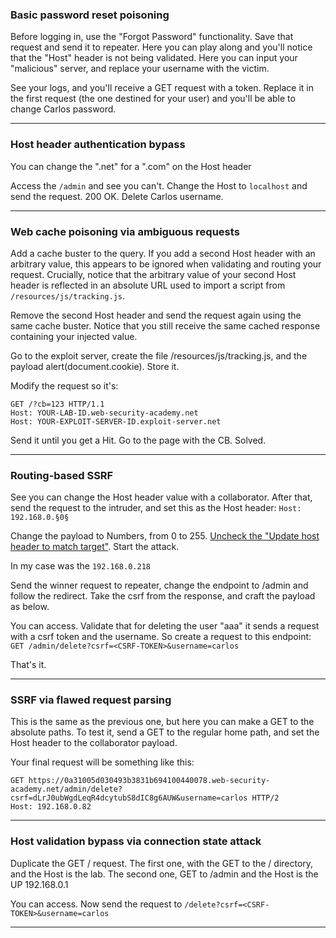 ### Basic password reset poisoning

Before logging in, use the "Forgot Password" functionality. Save that request and send it to repeater. Here you can play along and you'll notice that the "Host" header is not being validated. Here you can input your "malicious" server, and replace your username with the victim.

See your logs, and you'll receive a GET request with a token. Replace it in the first request (the one destined for your user) and you'll be able to change Carlos password. 

---
### Host header authentication bypass

You  can change the ".net" for a ".com" on the Host header

Access the `/admin` and see you can't. 
Change the Host to `localhost` and send the request. 200 OK. Delete Carlos username.

---
### Web cache poisoning via ambiguous requests

Add a cache buster to the query. 
If you add a second Host header with an arbitrary value, this appears to be ignored when validating and routing your request. Crucially, notice that the arbitrary value of your second Host header is reflected in an absolute URL used to import a script from `/resources/js/tracking.js`.

Remove the second Host header and send the request again using the same cache buster. Notice that you still receive the same cached response containing your injected value.

Go to the exploit server, create the file /resources/js/tracking.js, and the payload alert(document.cookie). Store it.

Modify the request so it's:
```text
GET /?cb=123 HTTP/1.1 
Host: YOUR-LAB-ID.web-security-academy.net 
Host: YOUR-EXPLOIT-SERVER-ID.exploit-server.net
```

Send it until you get a Hit.
Go to the page with the CB. Solved.

---
###  Routing-based SSRF

See you can change the Host header value with a collaborator. 
After that, send the request to the intruder, and set this as the Host header:
`Host: 192.168.0.§0§`

Change the payload to Numbers, from 0 to 255. <u>Uncheck the "Update host header to match target"</u>. Start the attack.

In my case was the `192.168.0.218`

Send the winner request to repeater, change the endpoint to /admin and follow the redirect. Take the csrf from the response, and craft the payload as below.

You can access. Validate that for deleting the user "aaa" it sends a request with a csrf token and the username. So create a request to this endpoint:
`GET /admin/delete?csrf=<CSRF-TOKEN>&username=carlos`

That's it. 

---
### SSRF via flawed request parsing

This is the same as the previous one, but here you can make a GET to the absolute paths. 
To test it, send a GET to the regular home path, and set the Host header to the collaborator payload.

Your final request will be something like this:
```text
GET https://0a31005d030493b3831b694100440078.web-security-academy.net/admin/delete?csrf=dLrJ0ubWgdLeqR4dcytubS8dIC8g6AUW&username=carlos HTTP/2
Host: 192.168.0.82
```

---
### Host validation bypass via connection state attack

Duplicate the GET / request. 
The first one, with the GET to the / directory, and the Host is the lab.
The second one, GET to /admin and the Host is the UP 192.168.0.1

You can access. Now send the request to  `/delete?csrf=<CSRF-TOKEN>&username=carlos`

---
